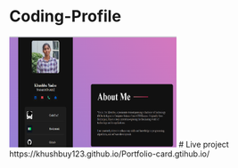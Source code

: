 # Coding-Profile
<img src="Screenshot 2023-12-17 012821.png" height="200px" width="300px">
# Live project 
https://khushbuy123.github.io/Portfolio-card.gtihub.io/
